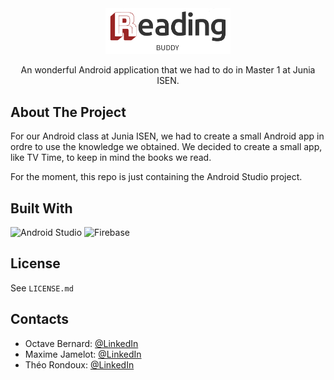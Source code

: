<div align="center">
    <div class="images">
        <a href="https://github.com/JambonPasFrais/python-project-M1">
            <img src="MyOnlineBookself2/app/src/main/res/drawable/reading_buddy_banner.png" alt="Logo" width="200">
        </a>
    </div>

  <p align="center">
    An wonderful Android application that we had to do in Master 1 at Junia ISEN.
    </p>
</div>

## About The Project
For our Android class at Junia ISEN, we had to create a small Android app in ordre to use the knowledge we obtained. We decided to create a small app, like TV Time, to keep in mind the books we read.

For the moment, this repo is just containing the Android Studio project.

## Built With
<a herf="https://developer.android.com/studio">
  <img src="https://upload.wikimedia.org/wikipedia/commons/thumb/9/92/Android_Studio_Trademark.svg/640px-Android_Studio_Trademark.svg.png" alt="Android Studio" width=130/>
</a>
<a herf="https://firebase.google.com/">
  <img src="https://upload.wikimedia.org/wikipedia/commons/thumb/3/37/Firebase_Logo.svg/2560px-Firebase_Logo.svg.png" alt="Firebase" width=130 />
</a>

## License
See `LICENSE.md`

## Contacts
- Octave Bernard: [@LinkedIn](https://www.linkedin.com/in/octave-bernard-887596262/)
- Maxime Jamelot: [@LinkedIn](https://www.linkedin.com/in/maxime-jamelot/)
- Théo Rondoux: [@LinkedIn](https://www.linkedin.com/in/theo-rondoux-948ba720a/)
